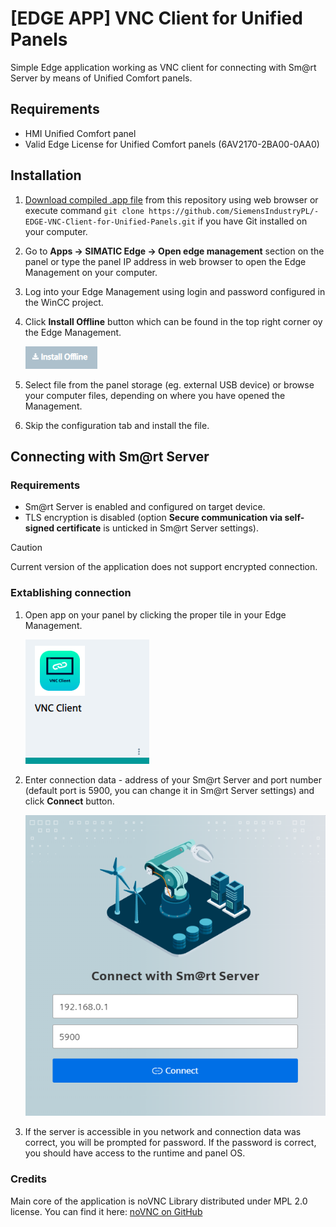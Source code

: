 # [EDGE APP] VNC Client for Unified Panels
Simple Edge application working as VNC client for connecting with Sm@rt Server by means of Unified Comfort panels.

## Requirements
- HMI Unified Comfort panel
- Valid Edge License for Unified Comfort panels (6AV2170-2BA00-0AA0)

## Installation
1. [Download compiled .app file](https://github.com/SiemensIndustryPL/-EDGE-VNC-Client-for-Unified-Panels/raw/main/VNCClient_ForUnifiedPanels.app?download=) from this repository using web browser or execute command `git clone https://github.com/SiemensIndustryPL/-EDGE-VNC-Client-for-Unified-Panels.git` if you have Git installed on your computer.
2. Go to **Apps -> SIMATIC Edge -> Open edge management** section on the panel or type the panel IP address in web browser to open the Edge Management on your computer.
3. Log into your Edge Management using login and password configured in the WinCC project.
4. Click **Install Offline** button which can be found in the top right corner oy the Edge Management.
   
   ![Install offline button from Edge Management](https://github.com/SiemensIndustryPL/-EDGE-VNC-Client-for-Unified-Panels/blob/main/src/installbutton.png)
6. Select file from the panel storage (eg. external USB device) or browse your computer files, depending on where you have opened the Management.
7. Skip the configuration tab and install the file.

## Connecting with Sm@rt Server
### Requirements
- Sm@rt Server is enabled and configured on target device.
- TLS encryption is disabled (option **Secure communication via self-signed certificate** is unticked in Sm@rt Server settings).
  
> [!CAUTION]
> Current version of the application does not support encrypted connection.

### Extablishing connection
1. Open app on your panel by clicking the proper tile in your Edge Management.
   
   ![Application tile in Edge Management](https://github.com/SiemensIndustryPL/-EDGE-VNC-Client-for-Unified-Panels/blob/main/src/apptile.png)
3. Enter connection data - address of your Sm@rt Server and port number (default port is 5900, you can change it in Sm@rt Server settings) and click **Connect** button.
   
   ![Connection window](https://github.com/SiemensIndustryPL/-EDGE-VNC-Client-for-Unified-Panels/blob/main/src/connectionwindow.png)
5. If the server is accessible in you network and connection data was correct, you will be prompted for password. If the password is correct, you should have access to the runtime and panel OS.

### Credits
Main core of the application is noVNC Library distributed under MPL 2.0 license. You can find it here: [noVNC on GitHub](https://github.com/novnc/noVNC)

